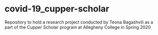 # covid-19_cupper-scholar
Repository to hold a research project conducted by Teona Bagashvili as a part of the Cupper Scholar program at Allegheny College in Spring 2020
